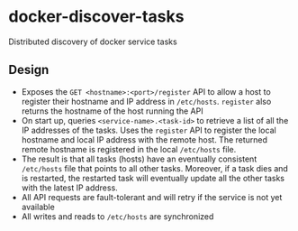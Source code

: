 # docker-discover-tasks

Distributed discovery of docker service tasks


Design
---

- Exposes the `GET <hostname>:<port>/register` API to allow a host to register their hostname and IP address in `/etc/hosts`. `register` also returns the hostname of the host running the API
- On start up, queries `<service-name>.<task-id>` to retrieve a list of all the IP addresses of the tasks. Uses the `register` API to register the local hostname and local IP address with the remote host. The returned remote hostname is registered in the local `/etc/hosts` file.
- The result is that all tasks (hosts) have an eventually consistent `/etc/hosts` file that points to all other tasks. Moreover, if a task dies and is restarted, the restarted task will eventually update all the other tasks with the latest IP address.
- All API requests are fault-tolerant and will retry if the service is not yet available
- All writes and reads to `/etc/hosts` are synchronized
